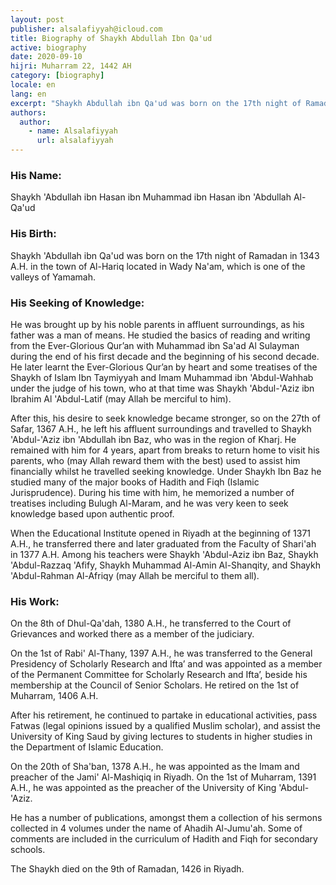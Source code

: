 ```yaml
---
layout: post
publisher: alsalafiyyah@icloud.com
title: Biography of Shaykh Abdullah Ibn Qa'ud
active: biography
date: 2020-09-10
hijri: Muharram 22, 1442 AH
category: [biography]
locale: en
lang: en
excerpt: "Shaykh Abdullah ibn Qa'ud was born on the 17th night of Ramadan in 1343 AH. in the town of Al-Hariq located in Wady Na'am."
authors:
  author: 
    - name: Alsalafiyyah
      url: alsalafiyyah
---
```


### His Name:
Shaykh 'Abdullah ibn Hasan ibn Muhammad ibn Hasan ibn 'Abdullah Al-Qa'ud

### His Birth:
Shaykh 'Abdullah ibn Qa'ud was born on the 17th night of Ramadan in 1343 A.H. in the town of Al-Hariq located in Wady Na'am, which is one of the valleys of Yamamah.

### His Seeking of Knowledge:
He was brought up by his noble parents in affluent surroundings, as his father was a man of means. He studied the basics of reading and writing from the Ever-Glorious Qur’an with Muhammad ibn Sa'ad Al Sulayman during the end of his first decade and the beginning of his second decade. He later learnt the Ever-Glorious Qur’an by heart and some treatises of the Shaykh of Islam Ibn Taymiyyah and Imam Muhammad ibn 'Abdul-Wahhab under the judge of his town, who at that time was Shaykh 'Abdul-'Aziz ibn Ibrahim Al 'Abdul-Latif (may Allah be merciful to him).

After this, his desire to seek knowledge became stronger, so on the 27th of Safar, 1367 A.H., he left his affluent surroundings and travelled to Shaykh 'Abdul-'Aziz ibn 'Abdullah ibn Baz, who was in the region of Kharj. He remained with him for 4 years, apart from breaks to return home to visit his parents, who (may Allah reward them with the best) used to assist him financially whilst he travelled seeking knowledge. Under Shaykh Ibn Baz he studied many of the major books of Hadith and Fiqh (Islamic Jurisprudence). During his time with him, he memorized a number of treatises including Bulugh Al-Maram, and he was very keen to seek knowledge based upon authentic proof.

When the Educational Institute opened in Riyadh at the beginning of 1371 A.H., he transferred there and later graduated from the Faculty of Shari'ah in 1377 A.H. Among his teachers were Shaykh 'Abdul-Aziz ibn Baz, Shaykh 'Abdul-Razzaq 'Afify, Shaykh Muhammad Al-Amin Al-Shanqity, and Shaykh 'Abdul-Rahman Al-Afriqy (may Allah be merciful to them all).

### His Work:

On the 8th of Dhul-Qa'dah, 1380 A.H., he transferred to the Court of Grievances and worked there as a member of the judiciary.

On the 1st of Rabi' Al-Thany, 1397 A.H., he was transferred to the General Presidency of Scholarly Research and Ifta’ and was appointed as a member of the Permanent Committee for Scholarly Research and Ifta’, beside his membership at the Council of Senior Scholars. He retired on the 1st of Muharram, 1406 A.H.

After his retirement, he continued to partake in educational activities, pass Fatwas (legal opinions issued by a qualified Muslim scholar), and assist the University of King Saud by giving lectures to students in higher studies in the Department of Islamic Education.

On the 20th of Sha'ban, 1378 A.H., he was appointed as the Imam and preacher of the Jami' Al-Mashiqiq in Riyadh. On the 1st of Muharram, 1391 A.H., he was appointed as the preacher of the University of King 'Abdul-'Aziz.

He has a number of publications, amongst them a collection of his sermons collected in 4 volumes under the name of Ahadih Al-Jumu'ah. Some of comments are included in the curriculum of Hadith and Fiqh for secondary schools.

The Shaykh died on the 9th of Ramadan, 1426 in Riyadh.
